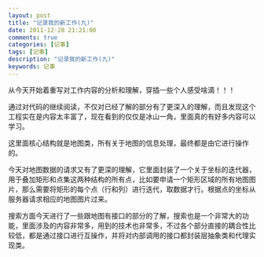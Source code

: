```yaml
---
layout: post
title: "记录我的新工作(九)"
date: 2011-12-28 21:21:00
comments: true
categories: [记事]
tags: [记事]
description: "记录我的新工作(九)"
keywords: 记事
---
```


从今天开始着重写对工作内容的分析和理解，穿插一些个人感受啥滴！！！

通过对代码的继续阅读，不仅对已经了解的部分有了更深入的理解，而且发现这个工程实在是内容太丰富了，现在看到的仅仅是冰山一角，里面真的有好多内容可以学习。

这里面核心结构就是地图类，所有关于地图的信息处理，最终都是由它进行操作的。

今天对地图数据的请求又有了更深的理解，它里面封装了一个关于坐标的迭代器，用于叠加矩形和点集这两种结构的所有点，比如要申请一个矩形区域的所有地图图片，那么需要将矩形的每个点（行和列）进行迭代，取数据才行。根据点的坐标从服务器请求相应的地图图片过来。

搜索方面今天进行了一些跟地图有接口的部分的了解，搜索也是一个非常大的功能，里面涉及的内容非常多，用到的技术也非常多，不过各个部分直接的耦合性比较低，都是通过接口进行互操作，并将对内部调用的接口都封装层抽象类和代理实现类。
